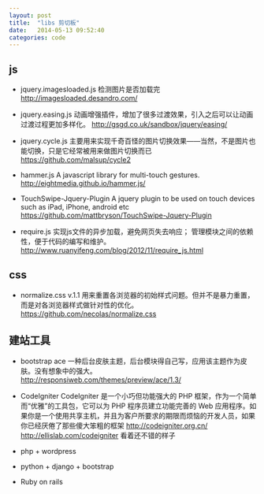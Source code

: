 ```yaml
---
layout: post
title:  "libs 剪切板"
date:   2014-05-13 09:52:40
categories: code
---
```


js
-------
- jquery.imagesloaded.js
  检测图片是否加载完
  http://imagesloaded.desandro.com/

- jquery.easing.js
  动画增强插件，增加了很多过渡效果，引入之后可以让动画过渡过程更加多样化。
  http://gsgd.co.uk/sandbox/jquery/easing/

- jquery.cycle.js
  主要用来实现千奇百怪的图片切换效果——当然，不是图片也能切换，只是它经常被用来做图片切换而已
  https://github.com/malsup/cycle2

- hammer.js
  A javascript library for multi-touch gestures.
  http://eightmedia.github.io/hammer.js/

- TouchSwipe-Jquery-Plugin
  A jquery plugin to be used on touch devices such as iPad, iPhone, android etc
  https://github.com/mattbryson/TouchSwipe-Jquery-Plugin

- require.js
  实现js文件的异步加载，避免网页失去响应；
  管理模块之间的依赖性，便于代码的编写和维护。
  http://www.ruanyifeng.com/blog/2012/11/require_js.html



css
---
- normalize.css v.1.1
  用来重置各浏览器的初始样式问题。但并不是暴力重置，而是对各浏览器样式做针对性的优化。
  https://github.com/necolas/normalize.css


建站工具
--------
- bootstrap ace 
  一种后台皮肤主题，后台模块得自己写，应用该主题作为皮肤。没有想象中的强大。
  http://responsiweb.com/themes/preview/ace/1.3/

- CodeIgniter
  CodeIgniter 是一个小巧但功能强大的 PHP 框架，作为一个简单而“优雅”的工具包，它可以为 PHP 程序员建立功能完善的 Web 应用程序。如果你是一个使用共享主机，并且为客户所要求的期限而烦恼的开发人员，如果你已经厌倦了那些傻大笨粗的框架
  http://codeigniter.org.cn/
  http://ellislab.com/codeigniter
  看着还不错的样子

- php + wordpress
- python + django + bootstrap
- Ruby on rails